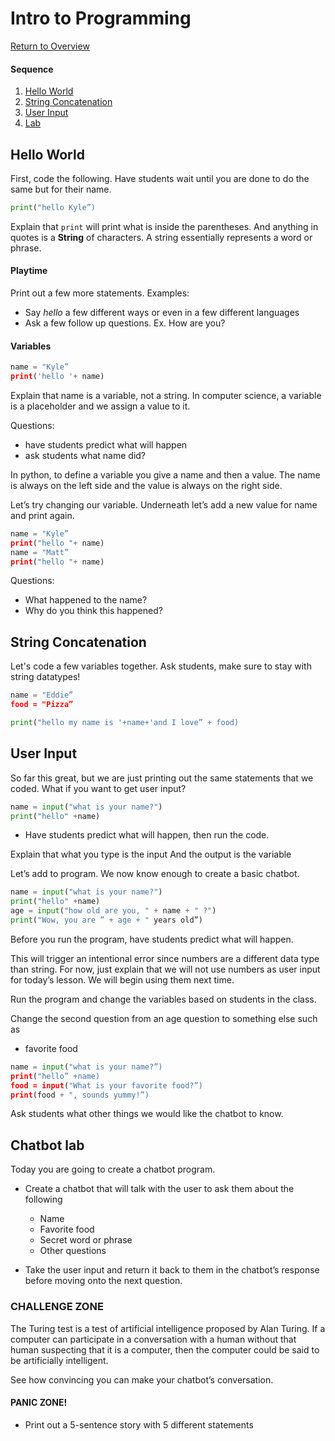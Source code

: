 
# Intro to Programming

[Return to Overview](https://github.com/kyle1james/teacher_docs_coding_bootcamp/blob/master/README.md)

#### Sequence

1. [Hello World](#strings)
2. [String Concatenation](#string-concatenation)
3. [User Input](#user-input)
4. [Lab](#chatbot-lab)

## Hello World

First, code the following. Have students wait until you are done to do the same but for their name.

```python
print("hello Kyle”)
```


Explain that `print` will print what is inside the parentheses. And anything in quotes is a **String** of characters. A string essentially represents a word or phrase.


#### Playtime

Print out a few more statements. Examples:
- Say *hello* a few different ways or even in a few different languages
- Ask a few follow up questions. Ex. How are you?

#### Variables

```python
name = "Kyle”
print('hello '+ name)
```
Explain that name is a variable, not a string. In computer science, a variable is a placeholder and we assign a value to it.

Questions:
- have students predict what will happen
- ask students what name did?


In python, to define a variable you give a name and then a value. The name is always on the left side and the value is always on the right side.


Let’s try changing our variable. Underneath let’s add a new value for name and print again.

```python
name = "Kyle”
print("hello "+ name)
name = "Matt”
print("hello "+ name)
```

Questions:
- What happened to the name?
- Why do you think this happened?

## String Concatenation

Let's code a few variables together. Ask students, make sure to stay with string datatypes!

```python
name = "Eddie”
food = "Pizza”

print("hello my name is '+name+'and I love” + food)

```

## User Input
So far this great, but we are just printing out the same statements that we coded. What if you want to get user input?

```python
name = input("what is your name?")
print("hello" +name)
```

- Have students predict what will happen, then run the code.

Explain that what you type is the input
And the output is the variable


Let’s add to program. We now know enough to create a basic chatbot.

```python
name = input("what is your name?")
print("hello" +name)
age = input("how old are you, " + name + " ?")
print("Wow, you are ” + age + " years old”)
```

Before you run the program, have students predict what will happen.

This will trigger an intentional error since numbers are a different data type than string. For now, just explain that we will not use numbers as user input for today’s lesson. We will begin using them next time.

Run the program and change the variables based on students in the class.


Change the second question from an age question to something else such as
- favorite food


```python
name = input("what is your name?”)
print("hello” +name)
food = input("What is your favorite food?”)
print(food + ", sounds yummy!”)
```

Ask students what other things we would like the chatbot to know.

## Chatbot lab
Today you are going to create a chatbot program.

- Create a chatbot that will talk with the user to ask them about the following
  - Name
  - Favorite food
  - Secret word or phrase
  - Other questions

- Take the user input and return it back to them in the chatbot’s response before moving onto the next question.

### CHALLENGE ZONE

The Turing test is a test of artificial intelligence proposed by Alan Turing. If a computer can participate in a conversation with a human without that human suspecting that it is a computer, then the computer could be said to be artificially intelligent.

See how convincing you can make your chatbot’s conversation.

#### PANIC ZONE!

- Print out a 5-sentence story with 5 different statements
